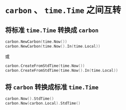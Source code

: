 # `carbon` 、 `time.Time` 之间互转

## 将标准 `time.Time` 转换成 `carbon`

```go
carbon.NewCarbon(time.Now())
carbon.NewCarbon(time.Now().In(time.Local))
```
或
```go
carbon.CreateFromStdTime(time.Now())
carbon.CreateFromStdTime(time.Now().In(time.Local))
```

## 将 `carbon` 转换成标准 `time.Time`

```go
carbon.Now().StdTime()
carbon.Now(carbon.Local).StdTime()
```
